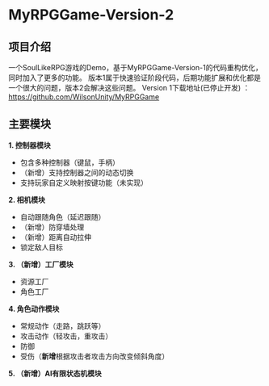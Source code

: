 # MyRPGGame-Version-2

## 项目介绍
一个SoulLikeRPG游戏的Demo，基于MyRPGGame-Version-1的代码重构优化，同时加入了更多的功能。
版本1属于快速验证阶段代码，后期功能扩展和优化都是一个很大的问题，版本2会解决这些问题。
Version 1下载地址(已停止开发) ： https://github.com/WilsonUnity/MyRPGGame

## 主要模块

**1. 控制器模块**
* 包含多种控制器（键鼠，手柄）
* （新增）支持控制器之间的动态切换
* 支持玩家自定义映射按键功能（未实现）

**2. 相机模块**
* 自动跟随角色（延迟跟随）
* （新增）防穿墙处理
* （新增）距离自动拉伸
* 锁定敌人目标

**3. （新增）工厂模块**
* 资源工厂
* 角色工厂

**4.  角色动作模块**
* 常规动作（走路，跳跃等）
* 攻击动作（轻攻击，重攻击）
* 防御
* 受伤（**新增**根据攻击者攻击方向改变倾斜角度）

**5.  （新增）AI有限状态机模块**
